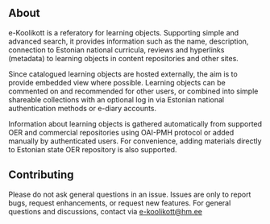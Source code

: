 ## About
e-Koolikott is a referatory for learning objects. Supporting simple and advanced search, it provides information such as the name, description, connection to Estonian national curricula, reviews and hyperlinks (metadata) to learning objects in content repositories and other sites.

Since catalogued learning objects are hosted externally, the aim is to provide embedded view where possible. Learning objects can be commented on and recommended for other users, or combined into simple shareable collections with an optional log in via Estonian national authentication methods or e-diary accounts.

Information about learning objects is gathered automatically from supported OER and commercial repositories using OAI-PMH protocol or added manually by authenticated users. For convenience, adding materials directly to Estonian state OER repository is also supported.

## Contributing
Please do not ask general questions in an issue. Issues are only to report bugs, request enhancements, or request new features. For general questions and discussions, contact via e-koolikott@hm.ee
